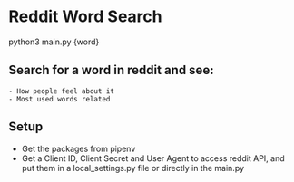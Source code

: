# Reddit Word Search
 python3 main.py {word}

## Search for a word in reddit and see:
    - How people feel about it
    - Most used words related

## Setup
- Get the packages from pipenv
- Get a Client ID, Client Secret and User Agent to access reddit API, and put them in a local_settings.py file or directly in the main.py
